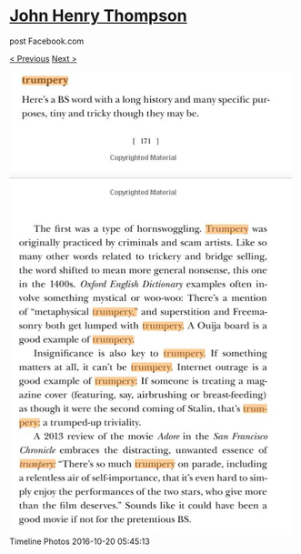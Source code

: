 # [John Henry Thompson](../README.md)
post Facebook.com

[< Previous](2016-10-26-1.md) [Next >](2016-10-20-5.md)

[![](../media/2016-10-20/Timeline-Photos.jpg)](../README.md)
Timeline Photos
2016-10-20 05:45:13